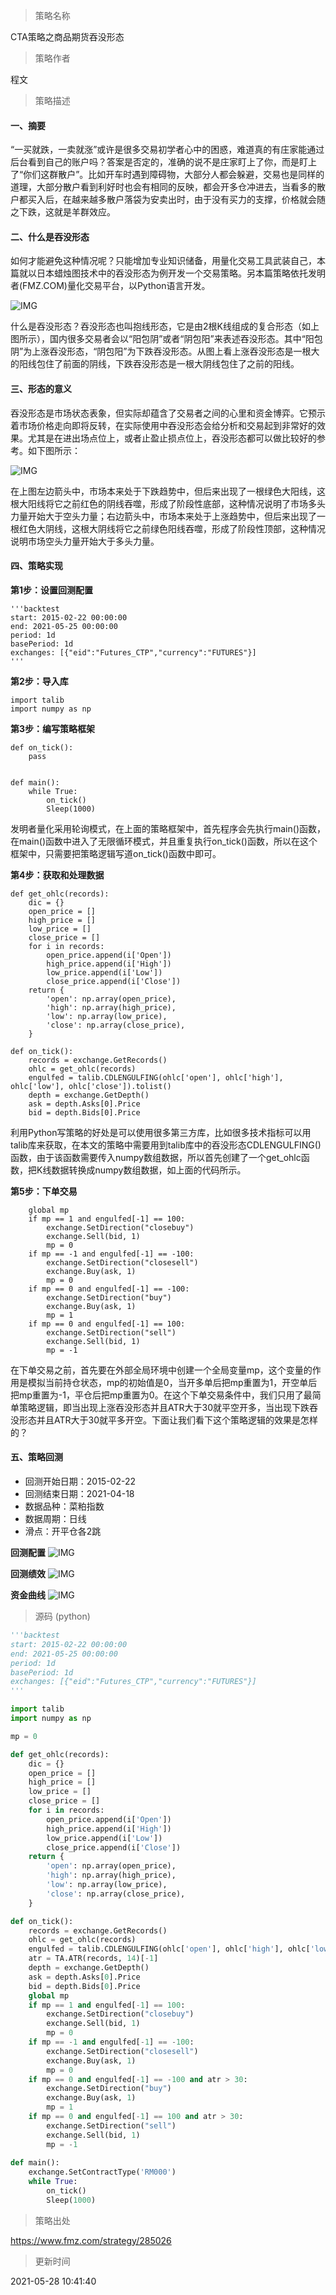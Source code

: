 
> 策略名称

CTA策略之商品期货吞没形态

> 策略作者

程文

> 策略描述

#### 一、摘要
“一买就跌，一卖就涨”或许是很多交易初学者心中的困惑，难道真的有庄家能通过后台看到自己的账户吗？答案是否定的，准确的说不是庄家盯上了你，而是盯上了“你们这群散户”。比如开车时遇到障碍物，大部分人都会躲避，交易也是同样的道理，大部分散户看到利好时也会有相同的反映，都会开多仓冲进去，当看多的散户都买入后，在越来越多散户落袋为安卖出时，由于没有买力的支撑，价格就会随之下跌，这就是羊群效应。

#### 二、什么是吞没形态
如何才能避免这种情况呢？只能增加专业知识储备，用量化交易工具武装自己，本篇就以日本蜡烛图技术中的吞没形态为例开发一个交易策略。另本篇策略依托发明者(FMZ.COM)量化交易平台，以Python语言开发。

 ![IMG](https://www.fmz.com/upload/asset/39a07874a00e6f61617a.png) 

什么是吞没形态？吞没形态也叫抱线形态，它是由2根K线组成的复合形态（如上图所示），国内很多交易者会以“阳包阴”或者“阴包阳”来表述吞没形态。其中“阳包阴”为上涨吞没形态，“阴包阳”为下跌吞没形态。从图上看上涨吞没形态是一根大的阳线包住了前面的阴线，下跌吞没形态是一根大阴线包住了之前的阳线。

#### 三、形态的意义
吞没形态是市场状态表象，但实际却蕴含了交易者之间的心里和资金博弈。它预示着市场价格走向即将反转，在实际使用中吞没形态会给分析和交易起到非常好的效果。尤其是在进出场点位上，或者止盈止损点位上，吞没形态都可以做比较好的参考。如下图所示：

 ![IMG](https://www.fmz.com/upload/asset/39c7972e2418c3efe882.png) 

在上图左边箭头中，市场本来处于下跌趋势中，但后来出现了一根绿色大阳线，这根大阳线将它之前红色的阴线吞噬，形成了阶段性底部，这种情况说明了市场多头力量开始大于空头力量；右边箭头中，市场本来处于上涨趋势中，但后来出现了一根红色大阴线，这根大阴线将它之前绿色阳线吞噬，形成了阶段性顶部，这种情况说明市场空头力量开始大于多头力量。

#### 四、策略实现
**第1步：设置回测配置**
```
'''backtest
start: 2015-02-22 00:00:00
end: 2021-05-25 00:00:00
period: 1d
basePeriod: 1d
exchanges: [{"eid":"Futures_CTP","currency":"FUTURES"}]
'''
```

**第2步：导入库**
```
import talib
import numpy as np
```

**第3步：编写策略框架**
```
def on_tick():
    pass


def main():
    while True:
        on_tick()
        Sleep(1000)
```
发明者量化采用轮询模式，在上面的策略框架中，首先程序会先执行main()函数，在main()函数中进入了无限循环模式，并且重复执行on_tick()函数，所以在这个框架中，只需要把策略逻辑写道on_tick()函数中即可。

**第4步：获取和处理数据**
```
def get_ohlc(records):
    dic = {}
    open_price = []
    high_price = []
    low_price = []
    close_price = []
    for i in records:
        open_price.append(i['Open'])
        high_price.append(i['High'])
        low_price.append(i['Low'])
        close_price.append(i['Close'])
    return {
        'open': np.array(open_price),
        'high': np.array(high_price),
        'low': np.array(low_price),
        'close': np.array(close_price),
    }

def on_tick():
    records = exchange.GetRecords()
    ohlc = get_ohlc(records)
    engulfed = talib.CDLENGULFING(ohlc['open'], ohlc['high'], ohlc['low'], ohlc['close']).tolist()
    depth = exchange.GetDepth()
    ask = depth.Asks[0].Price
    bid = depth.Bids[0].Price
```
利用Python写策略的好处是可以使用很多第三方库，比如很多技术指标可以用talib库来获取，在本文的策略中需要用到talib库中的吞没形态CDLENGULFING()函数，由于该函数需要传入numpy数组数据，所以首先创建了一个get_ohlc函数，把K线数据转换成numpy数组数据，如上面的代码所示。

**第5步：下单交易**
```
    global mp
    if mp == 1 and engulfed[-1] == 100:
        exchange.SetDirection("closebuy")
        exchange.Sell(bid, 1)
        mp = 0
    if mp == -1 and engulfed[-1] == -100:
        exchange.SetDirection("closesell")
        exchange.Buy(ask, 1)
        mp = 0
    if mp == 0 and engulfed[-1] == -100:
        exchange.SetDirection("buy")
        exchange.Buy(ask, 1)
        mp = 1
    if mp == 0 and engulfed[-1] == 100:
        exchange.SetDirection("sell")
        exchange.Sell(bid, 1)
        mp = -1
```
在下单交易之前，首先要在外部全局环境中创建一个全局变量mp，这个变量的作用是模拟当前持仓状态，mp的初始值是0，当开多单后把mp重置为1，开空单后把mp重置为-1，平仓后把mp重置为0。在这个下单交易条件中，我们只用了最简单策略逻辑，即当出现上涨吞没形态并且ATR大于30就平空开多，当出现下跌吞没形态并且ATR大于30就平多开空。下面让我们看下这个策略逻辑的效果是怎样的？

#### 五、策略回测

- 回测开始日期：2015-02-22
- 回测结束日期：2021-04-18
- 数据品种：菜粕指数
- 数据周期：日线
- 滑点：开平仓各2跳

**回测配置**
 ![IMG](https://www.fmz.com/upload/asset/39fd8e2c615495410ac1.png) 

**回测绩效**
 ![IMG](https://www.fmz.com/upload/asset/39e4b4a1569ac8126a82.png) 

**资金曲线**
 ![IMG](https://www.fmz.com/upload/asset/391e0b72219bbaf7fb65.png) 




> 源码 (python)

``` python
'''backtest
start: 2015-02-22 00:00:00
end: 2021-05-25 00:00:00
period: 1d
basePeriod: 1d
exchanges: [{"eid":"Futures_CTP","currency":"FUTURES"}]
'''

import talib
import numpy as np

mp = 0

def get_ohlc(records):
    dic = {}
    open_price = []
    high_price = []
    low_price = []
    close_price = []
    for i in records:
        open_price.append(i['Open'])
        high_price.append(i['High'])
        low_price.append(i['Low'])
        close_price.append(i['Close'])
    return {
        'open': np.array(open_price),
        'high': np.array(high_price),
        'low': np.array(low_price),
        'close': np.array(close_price),
    }

def on_tick():
    records = exchange.GetRecords()
    ohlc = get_ohlc(records)
    engulfed = talib.CDLENGULFING(ohlc['open'], ohlc['high'], ohlc['low'], ohlc['close']).tolist()
    atr = TA.ATR(records, 14)[-1]
    depth = exchange.GetDepth()
    ask = depth.Asks[0].Price
    bid = depth.Bids[0].Price
    global mp
    if mp == 1 and engulfed[-1] == 100:
        exchange.SetDirection("closebuy")
        exchange.Sell(bid, 1)
        mp = 0
    if mp == -1 and engulfed[-1] == -100:
        exchange.SetDirection("closesell")
        exchange.Buy(ask, 1)
        mp = 0
    if mp == 0 and engulfed[-1] == -100 and atr > 30:
        exchange.SetDirection("buy")
        exchange.Buy(ask, 1)
        mp = 1
    if mp == 0 and engulfed[-1] == 100 and atr > 30:
        exchange.SetDirection("sell")
        exchange.Sell(bid, 1)
        mp = -1
   
def main():
    exchange.SetContractType('RM000')
    while True:
        on_tick()
        Sleep(1000)

```

> 策略出处

https://www.fmz.com/strategy/285026

> 更新时间

2021-05-28 10:41:40
